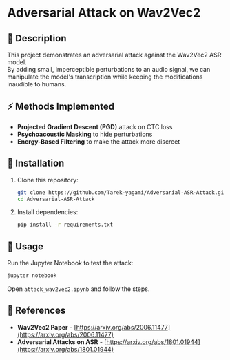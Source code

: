 # Adversarial Attack on Wav2Vec2

## 📌 Description  
This project demonstrates an adversarial attack against the Wav2Vec2 ASR model.  
By adding small, imperceptible perturbations to an audio signal, we can manipulate the model's transcription while keeping the modifications inaudible to humans.  

## ⚡ Methods Implemented  
- **Projected Gradient Descent (PGD)** attack on CTC loss  
- **Psychoacoustic Masking** to hide perturbations  
- **Energy-Based Filtering** to make the attack more discreet  


## 🔧 Installation  
1. Clone this repository:  
   ```bash
   git clone https://github.com/Tarek-yagami/Adversarial-ASR-Attack.git
   cd Adversarial-ASR-Attack
   ```
2. Install dependencies:  
   ```bash
   pip install -r requirements.txt
   ```

## 🚀 Usage  
Run the Jupyter Notebook to test the attack:  
```bash
jupyter notebook
```
Open `attack_wav2vec2.ipynb` and follow the steps.  



## 📖 References  
- **Wav2Vec2 Paper** - [https://arxiv.org/abs/2006.11477](https://arxiv.org/abs/2006.11477)  
- **Adversarial Attacks on ASR** - [https://arxiv.org/abs/1801.01944](https://arxiv.org/abs/1801.01944)  
